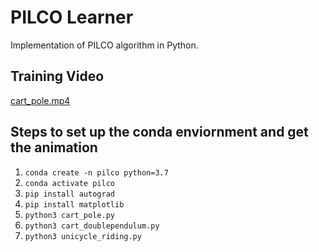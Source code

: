 # PILCO Learner
Implementation of PILCO algorithm in Python.

## Training Video
[cart_pole.mp4](https://raw.githubusercontent.com/cryscan/pilco-learner/master/cart_pole.mp4)

## Steps to set up the conda enviornment and get the animation
1. `conda create -n pilco python=3.7`
2. `conda activate pilco`
3. `pip install autograd`
4. `pip install matplotlib`
5. `python3 cart_pole.py`
6. `python3 cart_doublependulum.py`
7. `python3 unicycle_riding.py`
